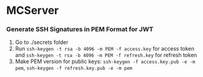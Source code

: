 # MCServer

### Generate SSH Signatures in PEM Format for JWT

1. Go to ./secrets folder
2. Run `ssh-keygen -t rsa -b 4096 -m PEM -f access.key` for access token and `ssh-keygen -t rsa -b 4096 -m PEM -f refresh.key` for refresh token
3. Make PEM version for public keys: `ssh-keygen -f access.key.pub -e -m pem`, `ssh-keygen -f refresh.key.pub -e -m pem`